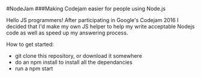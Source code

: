 #NodeJam
###Making Codejam easier for people using Node.js

Hello JS programmers! After participating in Google's Codejam 2016 I decided that I'd make my own JS helper to help my write acceptable Nodejs code as well as speed up my answering process.

How to get started:
	
*	git clone this repository, or download it somewhere
*	do an npm install to install all the dependancies
*	run a npm start